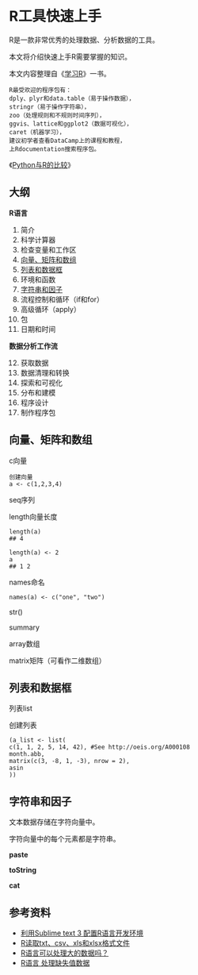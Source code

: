 # R工具快速上手

R是一款非常优秀的处理数据、分析数据的工具。

本文将介绍快速上手R需要掌握的知识。

本文内容整理自《[学习R](https://download.csdn.net/download/ericcc/10138469)》一书。

```
R最受欢迎的程序包有：
dply、plyr和data.table（易于操作数据），
stringr（易于操作字符串），
zoo（处理规则和不规则时间序列），
ggvis、lattice和ggplot2（数据可视化），
caret（机器学习），
建议初学者查看DataCamp上的课程和教程，
上Rdocumentation搜索程序包。
```

《[Python与R的比较](http://www.xueqing.tv/group/post/5)》

## 大纲

**R语言**

1. 简介
2. 科学计算器
3. 检查变量和工作区
4. [向量、矩阵和数组](#向量、矩阵和数组)
5. [列表和数据框](#列表和数据框)
6. 环境和函数
7. [字符串和因子](#字符串和因子)
8. 流程控制和循环（if和for）
9. 高级循环（apply）
10. 包
11. 日期和时间

**数据分析工作流**

12. 获取数据
13. 数据清理和转换
14. 探索和可视化
15. 分布和建模
16. 程序设计
17. 制作程序包

## 向量、矩阵和数组

c向量

```
创建向量
a <- c(1,2,3,4)
```

seq序列

length向量长度

```
length(a)
## 4
```

```
length(a) <- 2
a
## 1 2
```

names命名

```
names(a) <- c("one", "two")
```

str()

summary

array数组

matrix矩阵（可看作二维数组）

## 列表和数据框

列表list

创建列表

```
(a_list <- list(
c(1, 1, 2, 5, 14, 42), #See http://oeis.org/A000108
month.abb,
matrix(c(3, -8, 1, -3), nrow = 2),
asin
))
```

## 字符串和因子

文本数据存储在字符向量中。

字符向量中的每个元素都是字符串。

**paste**

**toString**

**cat**

## 参考资料

- [利用Sublime text 3 配置R语言开发环境](http://www.bubblefertilizer.com/sublimetext3-r-environment.html)
- [R读取txt、csv、xls和xlsx格式文件](https://blog.csdn.net/tb3039450/article/details/52557200)
- [R语言可以处理大的数据吗？](https://www.zhihu.com/question/24787837?sort=created)
- [R语言 处理缺失值数据](https://blog.csdn.net/c1z2w3456789/article/details/51442678)